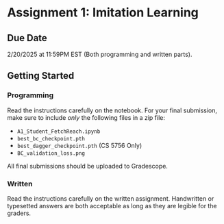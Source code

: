 # Assignment 1: Imitation Learning

## Due Date
2/20/2025 at 11:59PM EST (Both programming and written parts).

## Getting Started
### Programming
Read the instructions carefully on the notebook. For your final submission, make sure to include *only* the following files in a zip file:
- `A1_Student_FetchReach.ipynb`
- `best_bc_checkpoint.pth` 
- `best_dagger_checkpoint.pth` (CS 5756 Only)
- `BC_validation_loss.png`

All final submissions should be uploaded to Gradescope.


### Written
Read the instructions carefully on the written assignment. Handwritten or typesetted answers are both acceptable as long as they are legible for the graders.
